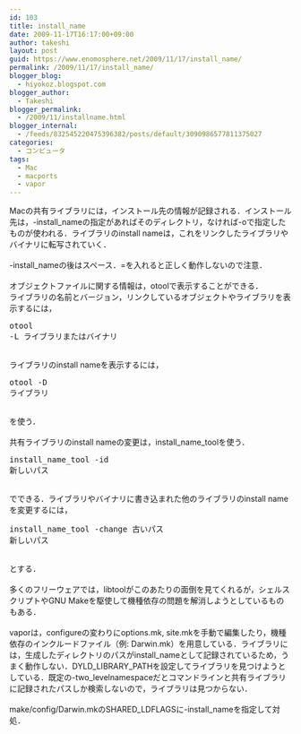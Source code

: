 ```yaml
---
id: 103
title: install_name
date: 2009-11-17T16:17:00+09:00
author: takeshi
layout: post
guid: https://www.enomosphere.net/2009/11/17/install_name/
permalink: /2009/11/17/install_name/
blogger_blog:
  - hiyokoz.blogspot.com
blogger_author:
  - Takeshi
blogger_permalink:
  - /2009/11/installname.html
blogger_internal:
  - /feeds/832545220475396382/posts/default/3090986577811375027
categories:
  - コンピュータ
tags:
  - Mac
  - macports
  - vapor
---
```

Macの共有ライブラリには，インストール先の情報が記録される．インストール先は，-install_nameの指定があればそのディレクトリ，なければ-oで指定したものが使われる．ライブラリのinstall nameは，これをリンクしたライブラリやバイナリに転写されていく．<br /><br />-install_nameの後はスペース．=を入れると正しく動作しないので注意．<br /><br />オブジェクトファイルに関する情報は，otoolで表示することができる．<br />ライブラリの名前とバージョン，リンクしているオブジェクトやライブラリを表示するには，<br /><pre>otool -L ライブラリまたはバイナリ</pre><br />ライブラリのinstall nameを表示するには，<br /><pre>otool -D ライブラリ</pre><br />を使う．<br /><br />共有ライブラリのinstall nameの変更は，install_name_toolを使う．<br /><pre>install_name_tool -id 新しいパス</pre><br />でできる．ライブラリやバイナリに書き込まれた他のライブラリのinstall nameを変更するには，<br /><pre>install_name_tool -change 古いパス 新しいパス</pre><br />とする．<br /><br />多くのフリーウェアでは，libtoolがこのあたりの面倒を見てくれるが，シェルスクリプトやGNU Makeを駆使して機種依存の問題を解消しようとしているものもある．<br /><br />vaporは，configureの変わりにoptions.mk, site.mkを手動で編集したり，機種依存のインクルードファイル（例: Darwin.mk）を用意している．ライブラリには，生成したディレクトリのパスがinstall_nameとして記録されているため，うまく動作しない．DYLD_LIBRARY_PATHを設定してライブラリを見つけようとしている．既定の-two_levelnamespaceだとコマンドラインと共有ライブラリに記録されたパスしか検索しないので，ライブラリは見つからない．<br /><br />make/config/Darwin.mkのSHARED_LDFLAGSに-install_nameを指定して対処．